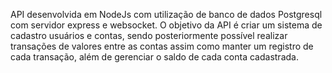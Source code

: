 API desenvolvida em NodeJs com utilização de banco de dados Postgresql com servidor express e websocket.
O objetivo da API é criar um sistema de cadastro usuários e contas, sendo posteriormente possível realizar transações de valores entre as contas assim como manter um registro de cada transação, além de gerenciar o saldo de cada conta cadastrada.  